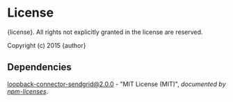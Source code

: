 # License

{license}. All rights not explicitly granted in the license are reserved.

Copyright (c) 2015 {author}

## Dependencies
[loopback-connector-sendgrid@2.0.0](&quot;https://github.com/Cellarise/loopback-connector-sendgrid&quot;) - &quot;MIT License (MIT)&quot;, 
*documented by [npm-licenses](http://github.com/AceMetrix/npm-license.git)*.
